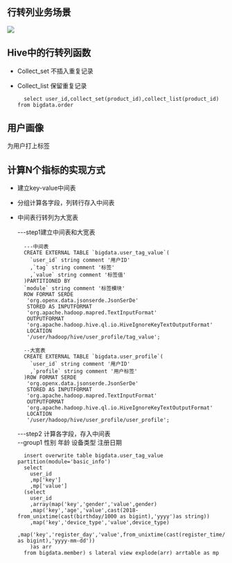## 行转列业务场景 ##
![](https://i.imgur.com/EuNxKLw.png)


## Hive中的行转列函数 ##

- Collect_set 不插入重复记录
- Collect_list 保留重复记录

		select user_id,collect_set(product_id),collect_list(product_id) from bigdata.order

## 用户画像 ##

为用户打上标签

## 计算N个指标的实现方式 ##

- 建立key-value中间表
- 分组计算各字段，列转行存入中间表
- 中间表行转列为大宽表

	---step1建立中间表和大宽表

		---中间表
		CREATE EXTERNAL TABLE `bigdata.user_tag_value`(
		  `user_id` string comment '用户ID'
		  ,`tag` string comment '标签'
		  ,`value` string comment '标签值'
		)PARTITIONED BY
		`module` string comment '标签模块'
		ROW FORMAT SERDE
		 'org.openx.data.jsonserde.JsonSerDe'
		 STORED AS INPUTFORMAT
		 'org.apache.hadoop.mapred.TextInputFormat'
		 OUTPUTFORMAT
		 'org.apache.hadoop.hive.ql.io.HiveIgnoreKeyTextOutputFormat'
		 LOCATION
		 '/user/hadoop/hive/user_profile/tag_value';
		 
		--大宽表
		CREATE EXTERNAL TABLE `bigdata.user_profile`(
		  `user_id` string comment '用户ID'
		  ,`profile` string comment '用户标签'
		)ROW FORMAT SERDE
		 'org.openx.data.jsonserde.JsonSerDe'
		 STORED AS INPUTFORMAT
		 'org.apache.hadoop.mapred.TextInputFormat'
		 OUTPUTFORMAT
		 'org.apache.hadoop.hive.ql.io.HiveIgnoreKeyTextOutputFormat'
		 LOCATION
		 '/user/hadoop/hive/user_profile/user_profile';

	---step2 计算各字段，存入中间表  
		--group1 性别 年龄 设备类型 注册日期

		insert overwrite table bigdata.user_tag_value partition(module='basic_info')
		select
		  user_id
		  ,mp['key']
		  ,mp['value']
		(select
		  user_id
		  ,array(map('key','gender','value',gender)
		  ,map('key','age','value',cast(2018-from_unixtime(cast(birthday/1000 as bigint),'yyyy')as string))
		  ,map('key','device_type','value',device_type)
		  ,map('key','register_day','value',from_unixtime(cast(register_time/1000 as bigint),'yyyy-mm-dd'))
		  )as arr
		from bigdata.member) s lateral view explode(arr) arrtable as mp